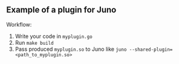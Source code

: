 ## Example of a plugin for Juno

Workflow:

1. Write your code in `myplugin.go`
2. Run `make build`
3. Pass produced `myplugin.so` to Juno like `juno --shared-plugin=<path_to_myplugin.so>`